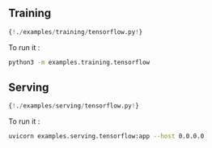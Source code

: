 ## Training

```python
{!./examples/training/tensorflow.py!}
```

To run it :

```bash
python3 -m examples.training.tensorflow
```

## Serving

```python
{!./examples/serving/tensorflow.py!}
```

To run it :

```bash
uvicorn examples.serving.tensorflow:app --host 0.0.0.0
```

